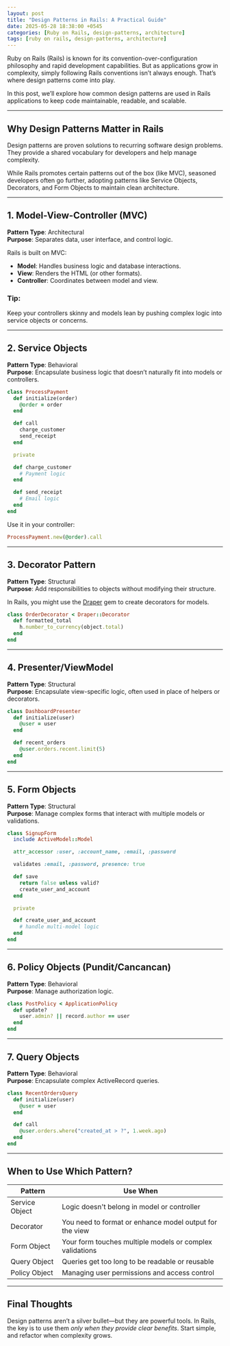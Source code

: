 ```yaml
---
layout: post
title: "Design Patterns in Rails: A Practical Guide"
date: 2025-05-28 18:38:00 +0545
categories: [Ruby on Rails, design-patterns, architecture]
tags: [ruby on rails, design-patterns, architecture]
---
```


Ruby on Rails (Rails) is known for its convention-over-configuration philosophy and rapid development capabilities. But as applications grow in complexity, simply following Rails conventions isn’t always enough. That’s where design patterns come into play.

In this post, we’ll explore how common design patterns are used in Rails applications to keep code maintainable, readable, and scalable.

---

## Why Design Patterns Matter in Rails

Design patterns are proven solutions to recurring software design problems. They provide a shared vocabulary for developers and help manage complexity.

While Rails promotes certain patterns out of the box (like MVC), seasoned developers often go further, adopting patterns like Service Objects, Decorators, and Form Objects to maintain clean architecture.

---

## 1. Model-View-Controller (MVC)

**Pattern Type**: Architectural  
**Purpose**: Separates data, user interface, and control logic.

Rails is built on MVC:

- **Model**: Handles business logic and database interactions.
- **View**: Renders the HTML (or other formats).
- **Controller**: Coordinates between model and view.

### Tip:

Keep your controllers skinny and models lean by pushing complex logic into service objects or concerns.

---

## 2. Service Objects

**Pattern Type**: Behavioral  
**Purpose**: Encapsulate business logic that doesn’t naturally fit into models or controllers.

```ruby
class ProcessPayment
  def initialize(order)
    @order = order
  end

  def call
    charge_customer
    send_receipt
  end

  private

  def charge_customer
    # Payment logic
  end

  def send_receipt
    # Email logic
  end
end
```

Use it in your controller:

```ruby
ProcessPayment.new(@order).call
```

---

## 3. Decorator Pattern

**Pattern Type**: Structural  
**Purpose**: Add responsibilities to objects without modifying their structure.

In Rails, you might use the [Draper](https://github.com/drapergem/draper) gem to create decorators for models.

```ruby
class OrderDecorator < Draper::Decorator
  def formatted_total
    h.number_to_currency(object.total)
  end
end
```

---

## 4. Presenter/ViewModel

**Pattern Type**: Structural  
**Purpose**: Encapsulate view-specific logic, often used in place of helpers or decorators.

```ruby
class DashboardPresenter
  def initialize(user)
    @user = user
  end

  def recent_orders
    @user.orders.recent.limit(5)
  end
end
```

---

## 5. Form Objects

**Pattern Type**: Structural  
**Purpose**: Manage complex forms that interact with multiple models or validations.

```ruby
class SignupForm
  include ActiveModel::Model

  attr_accessor :user, :account_name, :email, :password

  validates :email, :password, presence: true

  def save
    return false unless valid?
    create_user_and_account
  end

  private

  def create_user_and_account
    # handle multi-model logic
  end
end
```

---

## 6. Policy Objects (Pundit/Cancancan)

**Pattern Type**: Behavioral  
**Purpose**: Manage authorization logic.

```ruby
class PostPolicy < ApplicationPolicy
  def update?
    user.admin? || record.author == user
  end
end
```

---

## 7. Query Objects

**Pattern Type**: Behavioral  
**Purpose**: Encapsulate complex ActiveRecord queries.

```ruby
class RecentOrdersQuery
  def initialize(user)
    @user = user
  end

  def call
    @user.orders.where("created_at > ?", 1.week.ago)
  end
end
```

---

## When to Use Which Pattern?

| Pattern        | Use When                                                 |
| -------------- | -------------------------------------------------------- |
| Service Object | Logic doesn't belong in model or controller              |
| Decorator      | You need to format or enhance model output for the view  |
| Form Object    | Your form touches multiple models or complex validations |
| Query Object   | Queries get too long to be readable or reusable          |
| Policy Object  | Managing user permissions and access control             |

---

## Final Thoughts

Design patterns aren’t a silver bullet—but they are powerful tools. In Rails, the key is to use them _only when they provide clear benefits_. Start simple, and refactor when complexity grows.
